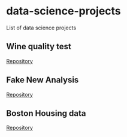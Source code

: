 # data-science-projects
List of data science projects

## Wine quality test
[Repository](https://github.com/mohd-ahsan-mirza/wine-analysis)

## Fake New Analysis
[Repository](https://github.com/mohd-ahsan-mirza/fake-news-analysis)

## Boston Housing data
[Repository](https://github.com/mohd-ahsan-mirza/boston-housing-analysis)
